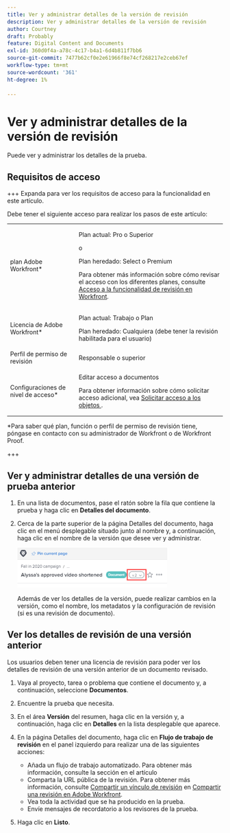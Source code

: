 ```yaml
---
title: Ver y administrar detalles de la versión de revisión
description: Ver y administrar detalles de la versión de revisión
author: Courtney
draft: Probably
feature: Digital Content and Documents
exl-id: 360d0f4a-a78c-4c17-b4a1-6d4b811f7bb6
source-git-commit: 7477b62cf0e2e61966f8e74cf268217e2ceb67ef
workflow-type: tm+mt
source-wordcount: '361'
ht-degree: 1%

---
```


# Ver y administrar detalles de la versión de revisión

Puede ver y administrar los detalles de la prueba.

## Requisitos de acceso

+++ Expanda para ver los requisitos de acceso para la funcionalidad en este artículo.

Debe tener el siguiente acceso para realizar los pasos de este artículo:

<table style="table-layout:auto"> 
 <col> 
 <col> 
 <tbody> 
  <tr> 
   <td role="rowheader">plan Adobe Workfront*</td> 
   <td> <p>Plan actual: Pro o Superior</p> <p>o</p> <p>Plan heredado: Select o Premium</p> <p>Para obtener más información sobre cómo revisar el acceso con los diferentes planes, consulte <a href="/help/quicksilver/administration-and-setup/manage-workfront/configure-proofing/access-to-proofing-functionality.md" class="MCXref xref">Acceso a la funcionalidad de revisión en Workfront</a>.</p> </td> 
  </tr> 
  <tr> 
   <td role="rowheader">Licencia de Adobe Workfront*</td> 
   <td> <p>Plan actual: Trabajo o Plan</p> <p>Plan heredado: Cualquiera (debe tener la revisión habilitada para el usuario)</p> </td> 
  </tr> 
  <tr> 
   <td role="rowheader">Perfil de permiso de revisión </td> 
   <td>Responsable o superior</td> 
  </tr> 
  <tr> 
   <td role="rowheader">Configuraciones de nivel de acceso*</td> 
   <td> <p>Editar acceso a documentos</p> <p>Para obtener información sobre cómo solicitar acceso adicional, vea <a href="../../../../workfront-basics/grant-and-request-access-to-objects/request-access.md" class="MCXref xref">Solicitar acceso a los objetos </a>.</p> </td> 
  </tr> 
 </tbody> 
</table>

&#42;Para saber qué plan, función o perfil de permiso de revisión tiene, póngase en contacto con su administrador de Workfront o de Workfront Proof.

+++

## Ver y administrar detalles de una versión de prueba anterior

1. En una lista de documentos, pase el ratón sobre la fila que contiene la prueba y haga clic en **Detalles del documento**.
1. Cerca de la parte superior de la página Detalles del documento, haga clic en el menú desplegable situado junto al nombre y, a continuación, haga clic en el nombre de la versión que desee ver y administrar.

   ![](assets/version-drop-dn-doc-dtls-nwe-350x93.png)

   Además de ver los detalles de la versión, puede realizar cambios en la versión, como el nombre, los metadatos y la configuración de revisión (si es una revisión de documento).

## Ver los detalles de revisión de una versión anterior

Los usuarios deben tener una licencia de revisión para poder ver los detalles de revisión de una versión anterior de un documento revisado.

1. Vaya al proyecto, tarea o problema que contiene el documento y, a continuación, seleccione **Documentos**.
1. Encuentre la prueba que necesita.
1. En el área **Versión** del resumen, haga clic en la versión y, a continuación, haga clic en **Detalles** en la lista desplegable que aparece.

1. En la página Detalles del documento, haga clic en **Flujo de trabajo de revisión** en el panel izquierdo para realizar una de las siguientes acciones:

   * Añada un flujo de trabajo automatizado. Para obtener más información, consulte la sección en el artículo
   * Comparta la URL pública de la revisión. Para obtener más información, consulte [Compartir un vínculo de revisión](../../../../review-and-approve-work/proofing/managing-proofs-within-workfront/share-a-proof-in-workfront.md#share) en [Compartir una revisión en Adobe Workfront](../../../../review-and-approve-work/proofing/managing-proofs-within-workfront/share-a-proof-in-workfront.md).
   * Vea toda la actividad que se ha producido en la prueba.
   * Envíe mensajes de recordatorio a los revisores de la prueba.

1. Haga clic en **Listo**.
